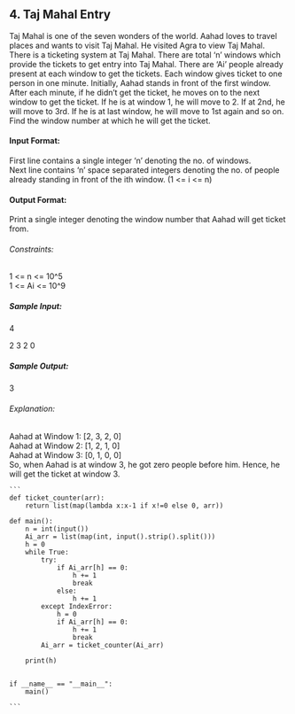 ## 4. Taj Mahal Entry

Taj Mahal is one of the seven wonders of the world. Aahad loves to travel places and wants to visit Taj Mahal. He visited Agra to view Taj Mahal. There is a ticketing system at Taj Mahal. There are total ‘n’ windows which provide the tickets to get entry into Taj Mahal. There are ‘Ai’ people already present at each window to get the tickets. Each window gives ticket to one person in one minute. Initially, Aahad stands in front of the first window. After each minute, if he didn’t get the ticket, he moves on to the next window to get the ticket. If he is at window 1, he will move to 2. If at 2nd, he will move to 3rd. If he is at last window, he will move to 1st again and so on. Find the window number at which he will get the ticket.     

#### Input Format:
First line contains a single integer ‘n’ denoting the no. of windows.    
Next line contains ‘n’ space separated integers denoting the no. of people already standing in front of the ith window. (1 <= i <= n)    
#### Output Format:     
Print a single integer denoting the window number that Aahad will get ticket from.    
###### Constraints:   
1 <= n <= 10^5   
1 <= Ai <= 10^9    
##### Sample Input:    
4   

2 3 2 0     
##### Sample Output:    
3    
###### Explanation:
Aahad at Window 1: [2, 3, 2, 0]     
Aahad at Window 2: [1, 2, 1, 0]     
Aahad at Window 3: [0, 1, 0, 0]     
So, when Aahad is at window 3, he got zero people before him. Hence, he will get the ticket at window 3.    


````
```
def ticket_counter(arr):
    return list(map(lambda x:x-1 if x!=0 else 0, arr))
    
def main():
    n = int(input())
    Ai_arr = list(map(int, input().strip().split()))
    h = 0
    while True:
        try:
            if Ai_arr[h] == 0:
                h += 1
                break
            else:
                h += 1
        except IndexError:
            h = 0
            if Ai_arr[h] == 0:
                h += 1
                break
        Ai_arr = ticket_counter(Ai_arr)
        
    print(h)

    
if __name__ == "__main__":
    main()
    
```
````
